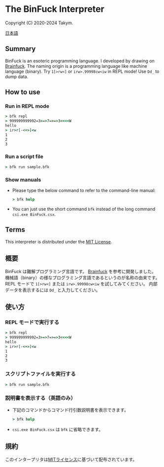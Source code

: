# The BinFuck Interpreter
Copyright (C) 2020-2024 Takym.

[日本語](#概要)

## Summary
BinFuck is an esoteric programming language.
I developed by drawing on [Brainfuck](https://en.wikipedia.org/wiki/Brainfuck).
The naming origin is a programming language like machine language (binary).
Try `1[>rw<]` or `irw>.99998cw<iw` in REPL mode!
Use `Dd_` to dump data.

## How to use

### Run in REPL mode
```cmd
> bfk repl
> 999999999992=3>=>7=>=>3<<<<W
hello
> ir>r[-<+>]<w
1
2
3
```

### Run a script file
```cmd
> bfk run sample.bfk
```

### Show manuals
* Please type the below command to refer to the command-line manual:
	```cmd
	> bfk help
	```
* You can just use the short command `bfk` instead of the long command `csi.exe BinFuck.csx`.

## Terms
This interpreter is distributed under the [MIT License](LICENSE.md).


## 概要
BinFuck は難解プログラミング言語です。
[Brainfuck](https://ja.wikipedia.org/wiki/Brainfuck) を参考に開発しました。
機械語（binary）の様なプログラミング言語であるというのが名称の由来です。
REPL モードで `1[>rw<]` または `irw>.99998cw<iw` を試してみてください。
内部データを表示するには `Dd_` と入力してください。

## 使い方

### REPL モードで実行する
```cmd
> bfk repl
> 999999999992=3>=>7=>=>3<<<<W
hello
> ir>r[-<+>]<w
1
2
3
```

### スクリプトファイルを実行する
```cmd
> bfk run sample.bfk
```

### 説明書を表示する（英語のみ）
* 下記のコマンドからコマンド行引数説明書を表示できます。
	```cmd
	> bfk help
	```
* `csi.exe BinFuck.csx` は `bfk` に省略できます。

## 規約
このインタープリタは[MITライセンス](LICENSE.md)に基づいて配布されています。
